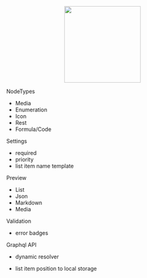 <p align="center">
<img src="https://github.com/user-attachments/assets/91c15d84-dec0-48ca-ad1f-c4c655c47bd1" width="200">
</p>

NodeTypes
- Media
- Enumeration
- Icon
- Rest
- Formula/Code

Settings
- required
- priority
- list item name template 

Preview
- List
- Json
- Markdown
- Media

Validation
- error badges

Graphql API
- dynamic resolver

- list item position to local storage
